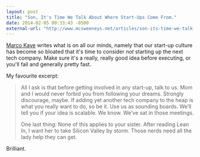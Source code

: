 ```yaml
---
layout: post
title: "Son, It's Time We Talk About Where Start-Ups Come From."
date: 2014-02-05 00:33:43 -0500
external-url: "http://www.mcsweeneys.net/articles/son-its-time-we-talk-about-where-start-ups-come-from"
---
```


[Marco Kaye](https://www.mcsweeneys.net/authors/marco-kaye) writes what is on all
our minds, namely that our start-up culture has become so bloated that it's time
to consider *not* starting up the next tech company. Make sure it's a really,
really good idea before executing, or you'll fail and generally pretty fast.

My favourite excerpt:

> All I ask is that before getting involved in any start-up, talk to us. Mom and
> I would never forbid you from following your dreams. Strongly discourage,
> maybe. If adding yet another tech company to the heap is what you really want
> to do, so be it. Use us as sounding boards. We’ll tell you if your idea is
> scalable. We know. We’ve sat in those meetings.
>
> One last thing: None of this applies to your sister. After reading Lean In, I
> want her to take Silicon Valley by storm. Those nerds need all the lady help
> they can get.

Brilliant.
